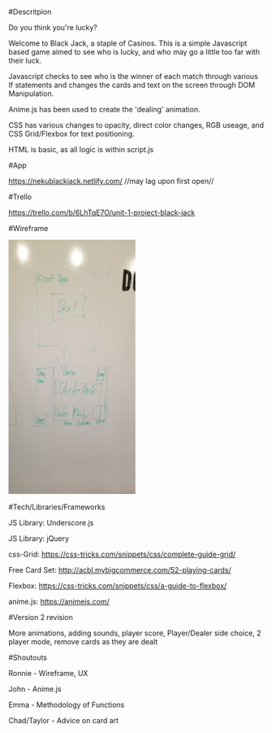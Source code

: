 #Descritpion

Do you think you're lucky?

Welcome to Black Jack, a staple of Casinos. This is a simple Javascript based game aimed to see who is lucky, and who may go a little too far with their luck.

Javascript checks to see who is the winner of each match through various If statements and changes the cards and text on the screen through DOM Manipulation. 

Anime.js has been used to create the 'dealing' animation.

CSS has various changes to opacity, direct color changes, RGB useage, and CSS Grid/Flexbox for text positioning.

HTML is basic, as all logic is within script.js

#App

https://nekublackjack.netlify.com/ //may lag upon first open//

#Trello

https://trello.com/b/6LhTqE7O/unit-1-project-black-jack

#Wireframe

<img src='BlackJackWireframe.jpg' alt="Wireframe" height="500" width="250">

#Tech/Libraries/Frameworks

JS Library: Underscore.js

JS Library: jQuery

css-Grid: https://css-tricks.com/snippets/css/complete-guide-grid/

Free Card Set: http://acbl.mybigcommerce.com/52-playing-cards/

Flexbox: https://css-tricks.com/snippets/css/a-guide-to-flexbox/

anime.js: https://animejs.com/


#Version 2 revision

More animations, adding sounds, player score, Player/Dealer side choice, 2 player mode, remove cards as they are dealt

#Shoutouts

Ronnie - Wireframe, UX 

John - Anime.js

Emma - Methodology of Functions

Chad/Taylor - Advice on card art